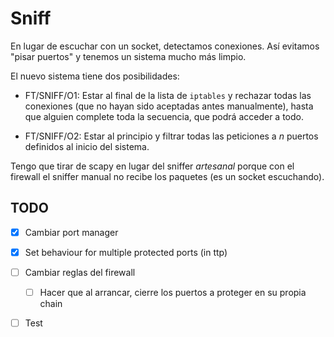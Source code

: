 # Sniff

En lugar de escuchar con un socket, detectamos conexiones. Así evitamos "pisar puertos" y tenemos un sistema mucho más limpio.

El nuevo sistema tiene dos posibilidades:

- FT/SNIFF/O1: Estar al final de la lista de `iptables` y rechazar todas las conexiones (que no hayan sido aceptadas antes manualmente), hasta que alguien complete toda la secuencia, que podrá acceder a todo.

- FT/SNIFF/O2: Estar al principio y filtrar todas las peticiones a *n* puertos definidos al inicio del sistema.

Tengo que tirar de scapy en lugar del sniffer *artesanal* porque con el firewall el sniffer manual no recibe los paquetes (es un socket escuchando).

## TODO

- [x] Cambiar port manager

- [x] Set behaviour for multiple protected ports (in ttp)

- [ ] Cambiar reglas del firewall

  - [ ] Hacer que al arrancar, cierre los puertos a proteger en su propia chain

- [ ] Test
